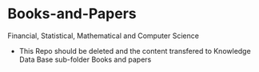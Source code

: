 # Books-and-Papers
Financial, Statistical, Mathematical and Computer Science
* This Repo should be deleted and the content transfered to Knowledge Data Base sub-folder Books and papers
